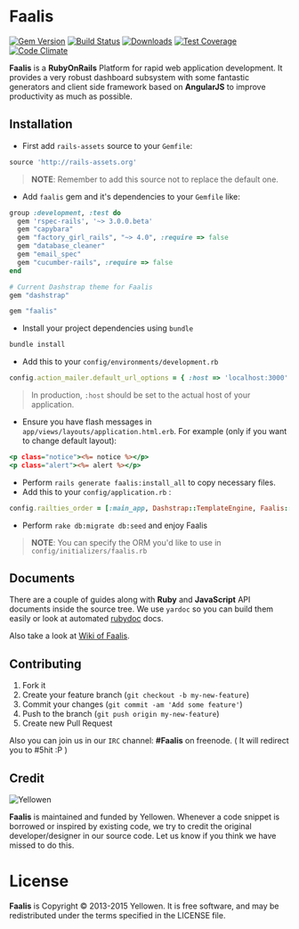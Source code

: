 # Faalis
[![Gem Version](https://badge.fury.io/rb/faalis.png)](http://badge.fury.io/rb/faalis)
[![Build Status](https://travis-ci.org/Yellowen/Faalis.svg?branch=master)](https://travis-ci.org/Yellowen/Faalis)
[![Downloads](https://img.shields.io/gem/dt/faalis.svg)](http://rubygems/gems/faalis)
[![Test Coverage](https://codeclimate.com/github/Yellowen/Faalis/badges/coverage.svg)](https://codeclimate.com/github/Yellowen/Faalis/coverage)
[![Code Climate](https://codeclimate.com/github/Yellowen/Faalis/badges/gpa.svg)](https://codeclimate.com/github/Yellowen/Faalis)

**Faalis** is a **RubyOnRails** Platform for rapid web application development. It provides a very
robust dashboard subsystem with some fantastic generators and client side framework based on **AngularJS**
to improve productivity as much as possible.


## Installation

* First add `rails-assets` source to your `Gemfile`:

```ruby
source 'http://rails-assets.org'
```
> **NOTE**: Remember to add this source not to replace the default one.

* Add `faalis` gem and it's dependencies to your `Gemfile` like:

```ruby
group :development, :test do
  gem 'rspec-rails', '~> 3.0.0.beta'
  gem "capybara"
  gem "factory_girl_rails", "~> 4.0", :require => false
  gem "database_cleaner"
  gem "email_spec"
  gem "cucumber-rails", :require => false
end

# Current Dashstrap theme for Faalis
gem "dashstrap"

gem "faalis"
```

* Install your project dependencies using `bundle`

```ruby
bundle install
```

* Add this to your `config/environments/development.rb`

```ruby
config.action_mailer.default_url_options = { :host => 'localhost:3000' }
```
> In production, `:host` should be set to the actual host of your application.

* Ensure you have flash messages in `app/views/layouts/application.html.erb`.
For example (only if you want to change default layout):

```rhtml
<p class="notice"><%= notice %></p>
<p class="alert"><%= alert %></p>
```

* Perform `rails generate faalis:install_all` to copy necessary files.
* Add this to your `config/application.rb` :

```ruby
config.railties_order = [:main_app, Dashstrap::TemplateEngine, Faalis::Engine, :all]
```

* Perform `rake db:migrate db:seed` and enjoy Faalis

> **NOTE**: You can specify the ORM you'd like to use in `config/initializers/faalis.rb`

## Documents
There are a couple of guides along with **Ruby** and **JavaScript** API documents
inside the source tree. We use `yardoc` so you can build them easily or look at automated [rubydoc](http://rubydoc.info/gems/faalis)
docs.

Also take a look at [Wiki of Faalis](https://github.com/Yellowen/Faalis/wiki).

## Contributing

1. Fork it
2. Create your feature branch (`git checkout -b my-new-feature`)
3. Commit your changes (`git commit -am 'Add some feature'`)
4. Push to the branch (`git push origin my-new-feature`)
5. Create new Pull Request

Also you can join us in our `IRC` channel: **#Faalis** on freenode. ( It will redirect you to #5hit :P )

## Credit
![Yellowen](http://www.yellowen.com/images/logo.png)

**Faalis**  is maintained and funded by Yellowen. Whenever a code snippet is borrowed or inspired by existing code, we try to credit the original developer/designer in our source code. Let us know if you think we have missed to do this.


# License

**Faalis** is Copyright © 2013-2015 Yellowen. It is free software, and may be redistributed under the terms specified in the LICENSE file.
